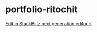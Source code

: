 # portfolio-ritochit

[Edit in StackBlitz next generation editor ⚡️](https://stackblitz.com/~/github.com/RitochitGhosh/portfolio-ritochit)